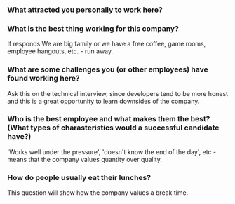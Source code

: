 ### What attracted you personally to work here?
### What is the best thing working for this company?
If responds We are big family or we have a free coffee, game rooms, employee hangouts, etc. - run away. 
### What are some challenges you (or other employees) have found working here?
Ask this on the technical interview, since developers tend to be more honest and this is a great opportunity to learn downsides of the company.
### Who is the best employee and what makes them the best? (What types of charasteristics would a successful candidate have?)
'Works well under the pressure', 'doesn't know the end of the day', etc - means that the company values quantity over quality.
### How do people usually eat their lunches?
This question will show how the company values a break time.




